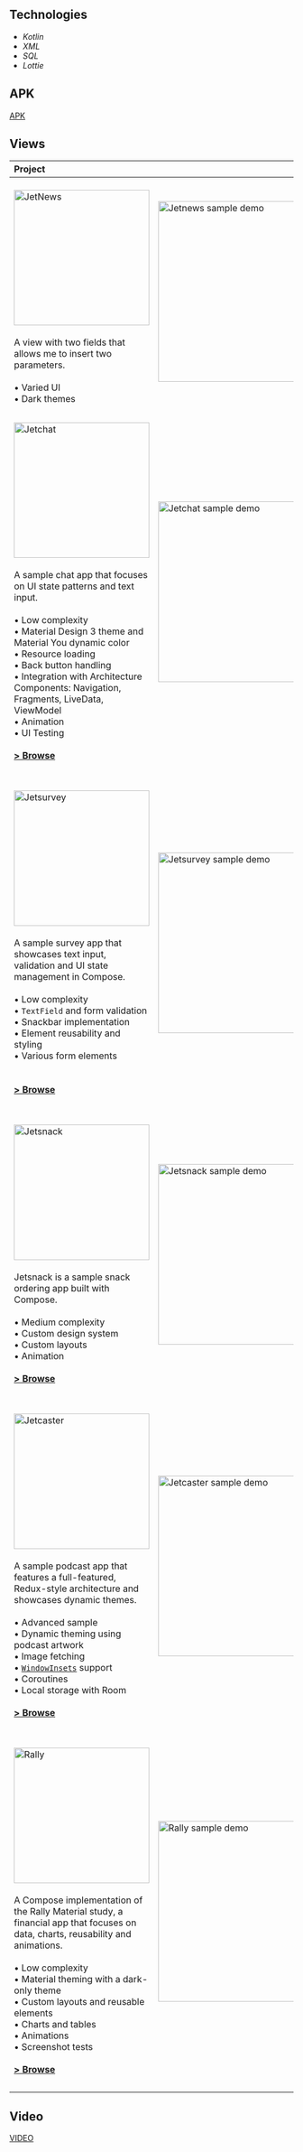 ## Technologies ##

- _Kotlin_
- _XML_
- _SQL_
- _Lottie_

## APK ##

[APK](https://drive.google.com/file/d/1wLTV_ASK2Nm272rUfcP7V628ItDtVYwh/view?usp=sharing)


## Views ##

| Project                                                                                                                                                                                                                                                                                                                                                                                                                                                                     |                                                                                              |
|:----------------------------------------------------------------------------------------------------------------------------------------------------------------------------------------------------------------------------------------------------------------------------------------------------------------------------------------------------------------------------------------------------------------------------------------------------------------------------|----------------------------------------------------------------------------------------------|
| <br><img src="screen/001.jpg" alt="JetNews" width="240"></img> <br><br> A view with two fields that allows me to insert two parameters.<br><br> • Varied UI<br>• Dark themes<br>                                                                                                                                                                                                                                                                                            | <img src="screen/002.jpg" width="320" alt="Jetnews sample demo">                             |
|                                                                                                                                                                                                                                                                                                                                                                                                                                                                             |                                                                                              |
| <br><img src="screen/003.jpg" alt="Jetchat" width="240"></img> <br><br>A sample chat app that focuses on UI state patterns and text input.<br><br>• Low complexity<br>• Material Design 3 theme and Material You dynamic color<br>• Resource loading<br>• Back button handling<br>• Integration with Architecture Components: Navigation, Fragments, LiveData, ViewModel<br>• Animation<br>• UI Testing<br><br>**[> Browse](Jetchat/)** <br><br>                            | <img src="screen/033.jpg" width="320" alt="Jetchat sample demo">                             |
|                                                                                                                                                                                                                                                                                                                                                                                                                                                                             |                                                                                              |
| <br><img src="screen/004.jpg" alt="Jetsurvey" width="240"></img> <br><br>A sample survey app that showcases text input, validation and UI state management in Compose.<br><br>• Low complexity<br>• `TextField` and form validation<br>• Snackbar implementation<br>• Element reusability and styling<br>• Various form elements<br><br><br>**[> Browse](Jetsurvey/)** <br><br>                                                                                             | <img src="screen/044.jpg" width="320" alt="Jetsurvey sample demo">                           |
|                                                                                                                                                                                                                                                                                                                                                                                                                                                                             |                                                                                              |
| <br><img src="screen/005.jpg" alt="Jetsnack" width="240"></img> <br><br>Jetsnack is a sample snack ordering app built with Compose.<br><br>• Medium complexity<br>• Custom design system<br>• Custom layouts<br>• Animation<br><br>**[> Browse](Jetsnack/)** <br><br>                                                                                                                                                                                                       | <img src="screen/005.jpg" width="320" alt="Jetsnack sample demo">                            |
|                                                                                                                                                                                                                                                                                                                                                                                                                                                                             |                                                                                              |
| <br><img src="screen/006.jpg" alt="Jetcaster" width="240"></img> <br><br>A sample podcast app that features a full-featured, Redux-style architecture and showcases dynamic themes.<br><br>• Advanced sample<br>• Dynamic theming using podcast artwork<br>• Image fetching<br>• [`WindowInsets`](https://developer.android.com/reference/kotlin/android/view/WindowInsets) support<br>• Coroutines<br>• Local storage with Room<br><br>**[> Browse](Jetcaster/)** <br><br> | <img src="screen/066.jpg" width="320" alt="Jetcaster sample demo">                           |
|                                                                                                                                                                                                                                                                                                                                                                                                                                                                             |                                                                                              |
| <br><img src="screen/007.jpg" alt="Rally" width="240"></img>  <br><br>A Compose implementation of the Rally Material study, a financial app that focuses on data, charts, reusability and animations.<br><br>• Low complexity<br>• Material theming with a dark-only theme<br>• Custom layouts and reusable elements<br>• Charts and tables<br>• Animations<br>• Screenshot tests<br><br>**[> Browse](Rally/)** <br><br>                                                    | <img src="screen/077.jpg" width="320" alt="Rally sample demo">                               |
|                                                                                                                                                                                                                                                                                                                                                                                                                                                                             |                                                                                              |


## Video ##
[VIDEO](https://drive.google.com/file/d/1UPa0E_qRxZA-Y5ZOh4vV4lPit3HwLnFs/view?usp=share_link)

